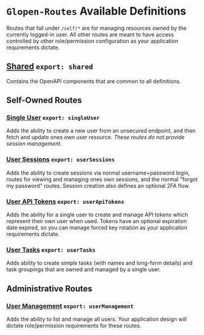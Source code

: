 # `Glopen-Routes` Available Definitions

Routes that fall under `/self/*` are for managing resources owned by the currently logged-in user. All other routes are meant to have access controlled by other role/permission configuration as your application requirements dictate.

## [Shared](./_shared/README.md) `export: shared`

Contains the OpenAPI components that are common to all definitions.

## Self-Owned Routes

### [Single User](./single-user/README.md) `export: singleUser`

Adds the ability to create a new user from an unsecured endpoint, and then fetch and update ones own user resource. *These routes do not provide session management.*

### [User Sessions](./user-sessions/README.md) `export: userSessions`

Adds the ability to create sessions via normal username+password login, routes for viewing and managing ones own sessions, and the normal "forgot my password" routes. Session creation also defines an optional 2FA flow.

### [User API Tokens](./user-api-tokens/README.md) `export: userApiTokens`

Adds the ability for a single user to create and manage API tokens which represent their own user when used. Tokens have an optional expiration date expired, so you can manage forced key rotation as your application requirements dictate.

### [User Tasks](./user-tasks/README.md) `export: userTasks`

Adds ability to create simple tasks (with names and long-form details) and task groupings that are owned and managed by a single user.

## Administrative Routes

### [User Management](./user-management/README.md) `export: userManagement`

Adds the ability to list and manage all users. Your application design will dictate role/permission requirements for these routes.
